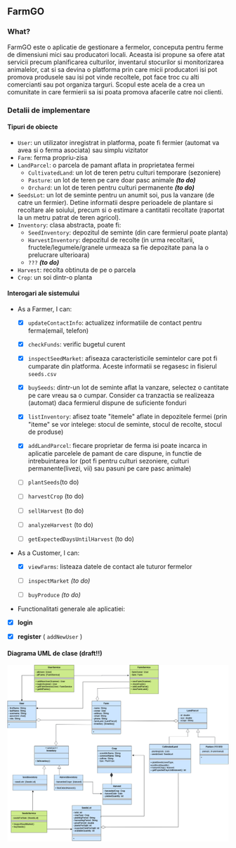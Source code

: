 ## FarmGO

### What?

FarmGO este o aplicatie de gestionare a fermelor, conceputa pentru
ferme de dimensiuni mici sau producatori locali. Aceasta isi propune
sa ofere atat servicii precum planificarea culturilor, inventarul stocurilor
si monitorizarea animalelor, cat si sa devina o platforma prin care
micii producatori isi pot promova produsele sau isi pot vinde recoltele, pot face troc
cu alti comercianti sau pot organiza targuri. Scopul este acela de a crea
un comunitate in care fermierii sa isi poata promova afacerile catre noi clienti.


### Detalii de implementare

#### Tipuri de obiecte

- `User`: un utilizator inregistrat in platforma, poate fi fermier (automat va avea si o ferma asociata)
sau simplu vizitator
- `Farm`: ferma propriu-zisa
- `LandParcel`: o parcela de pamant aflata in proprietatea fermei
  - `CultivatedLand`: un lot de teren petru culturi temporare (sezoniere)
  - `Pasture`: un lot de teren pe care doar pasc animale **_(to do)_**
  - `Orchard`: un lot de teren pentru culturi permanente **_(to do)_**
- `SeedsLot`: un lot de seminte pentru un anumit soi, pus la vanzare (de catre un fermier). Detine informatii despre perioadele 
de plantare si recoltare ale soiului, precum si o estimare a cantitatii recoltate (raportat la un metru patrat de teren agricol).
- `Inventory`: clasa abstracta, poate fi:
  - `SeedInventory`: depozitul de seminte (din care fermierul poate planta)
  - `HarvestInventory`: depozitul de recolte (in urma recoltarii, fructele/legumele/granele urmeaza sa fie depozitate
  pana la o prelucrare ulterioara)
  - `???` **_(to do)_**
- `Harvest`: recolta obtinuta de pe o parcela
- `Crop`: un soi dintr-o planta

#### Interogari ale sistemului

- As a Farmer, I can:
  - [x] `updateContactInfo`: actualizez informatiile de contact pentru ferma(email, telefon)
  - [x] `checkFunds`: verific bugetul curent 
  - [x] `inspectSeedMarket`: afiseaza caracteristicile semintelor care pot fi cumparate din platforma.
  Aceste informatii se regasesc in fisierul `seeds.csv`
  - [x] `buySeeds`: dintr-un lot de seminte aflat la vanzare, selectez o cantitate pe care vreau sa o cumpar. Consider ca 
tranzactia se realizeaza (automat) daca fermierul dispune de suficiente fonduri
  - [x] `listInventory`: afisez toate "itemele" aflate in depozitele fermei (prin "iteme" se vor intelege: stocul
  de seminte, stocul de recolte, stocul de produse)
  - [x] `addLandParcel`: fiecare proprietar de ferma isi poate incarca in aplicatie
  parcelele de pamant de care dispune, in functie de intrebuintarea lor
    (pot fi pentru culturi sezoniere, culturi permanente(livezi, vii) sau pasuni pe care pasc animale)
  - [ ] `plantSeeds`(to do)
  - [ ] `harvestCrop` (to do)
  - [ ] `sellHarvest` (to do)
  - [ ] `analyzeHarvest` (to do)
  - [ ] `getExpectedDaysUntilHarvest` (to do)
 

- As a Customer, I can:
  - [x] `viewFarms`: listeaza datele de contact ale tuturor fermelor
  - [ ] `inspectMarket` _(to do)_
  - [ ] `buyProduce` _(to do)_


- Functionalitati generale ale aplicatiei:
- [x] **login**
- [x] **register** ( `addNewUser` )


#### Diagrama UML de clase (draft!!)
![uml](docs/UML_2.drawio.png)
